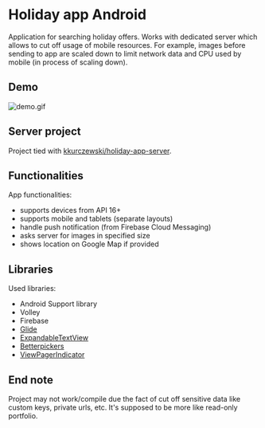# Holiday app Android

Application for searching holiday offers. Works with dedicated server which allows to cut off usage of mobile resources. For example, images before sending to app are scaled down to limit network data and CPU used by mobile (in process of scaling down).

## Demo
![demo.gif](/demo-ezgif.com.gif)

## Server project

Project tied with [kkurczewski/holiday-app-server](https://github.com/kkurczewski/holiday-app-server).

## Functionalities

App functionalities:
* supports devices from API 16+
* supports mobile and tablets (separate layouts)
* handle push notification (from Firebase Cloud Messaging)
* asks server for images in specified size
* shows location on Google Map if provided

## Libraries

Used libraries:
* Android Support library
* Volley
* Firebase
* [Glide](https://github.com/bumptech/glide)
* [ExpandableTextView](https://github.com/Blogcat/Android-ExpandableTextView)
* [Betterpickers](https://github.com/code-troopers/android-betterpickers)
* [ViewPagerIndicator](https://github.com/JakeWharton/ViewPagerIndicator)

## End note

Project may not work/compile due the fact of cut off sensitive data like custom keys, private urls, etc. It's supposed to be more like read-only portfolio.
